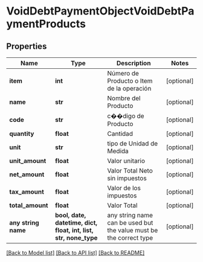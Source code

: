 # VoidDebtPaymentObjectVoidDebtPaymentProducts


## Properties
Name | Type | Description | Notes
------------ | ------------- | ------------- | -------------
**item** | **int** | Número de Producto o Item de la operación | [optional] 
**name** | **str** | Nombre del Producto | [optional] 
**code** | **str** | c��digo de Producto | [optional] 
**quantity** | **float** | Cantidad | [optional] 
**unit** | **str** | tipo de Unidad de Medida | [optional] 
**unit_amount** | **float** | Valor unitario | [optional] 
**net_amount** | **float** | Valor Total Neto sin impuestos | [optional] 
**tax_amount** | **float** | Valor de los impuestos | [optional] 
**total_amount** | **float** | Valor Total | [optional] 
**any string name** | **bool, date, datetime, dict, float, int, list, str, none_type** | any string name can be used but the value must be the correct type | [optional]

[[Back to Model list]](../README.md#documentation-for-models) [[Back to API list]](../README.md#documentation-for-api-endpoints) [[Back to README]](../README.md)


